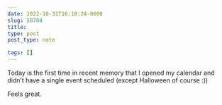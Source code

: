 ```yaml
---
date: 2022-10-31T16:18:24-0600
slug: 58704
title: 
type: post
post_type: note

tags: []
---
```

Today is the first time in recent memory that I opened my calendar and didn’t have a single event scheduled (except Halloween of course :))


Feels great.



